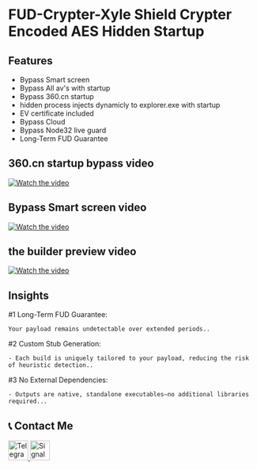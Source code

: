 # FUD-Crypter-Xyle Shield Crypter Encoded AES Hidden Startup


## Features

* Bypass Smart screen
* Bypass All av's with startup
* Bypass 360.cn startup
* hidden process injects dynamicly to explorer.exe with startup
* EV certificate included
* Bypass Cloud
* Bypass Node32 live guard
* Long-Term FUD Guarantee

## 360.cn startup bypass video
[![Watch the video](https://img.youtube.com/vi/_BpiwTQJTu8/maxresdefault.jpg)](https://www.youtube.com/watch?v=_BpiwTQJTu8)


## Bypass Smart screen video
[![Watch the video](https://i9.ytimg.com/vi_webp/I9tSbLOlVZg/sddefault.webp?v=678eb866&sqp=CPSkzb0G&rs=AOn4CLA9QBtJUQj_osMqbvbSUff0nn0OZQ)](https://www.youtube.com/watch?v=I9tSbLOlVZg)



## the builder preview video
[![Watch the video](https://img.youtube.com/vi/Cxn_MwNKScA/maxresdefault.jpg)](https://www.youtube.com/watch?v=Cxn_MwNKScA)


## Insights 
#1 Long-Term FUD Guarantee:

    Your payload remains undetectable over extended periods..

#2 Custom Stub Generation: 

    - Each build is uniquely tailored to your payload, reducing the risk of heuristic detection..

#3  No External Dependencies:  

    - Outputs are native, standalone executables—no additional libraries required...

## 📞 Contact Me

<a href="https://t.me/Deveation_Support">
    <img src="https://upload.wikimedia.org/wikipedia/commons/8/82/Telegram_logo.svg" alt="Telegram" width="40"/>
</a>

<a href="https://signal.me/#eu/LtAKDvAwa-pwE-5qfkzyV1wLt--2o2n_tn649fkVSTfUPnZEBQJHFZFO1ZO6fnzu">
    <img src="https://upload.wikimedia.org/wikipedia/commons/8/8d/Signal-Logo.svg" alt="Signal" width="40"/>
</a>
